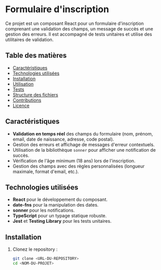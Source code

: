# Formulaire d'inscription

Ce projet est un composant React pour un formulaire d'inscription comprenant une validation des champs, un message de succès et une gestion des erreurs. Il est accompagné de tests unitaires et utilise des utilitaires de validation.

## Table des matières

- [Caractéristiques](#caractéristiques)
- [Technologies utilisées](#technologies-utilisées)
- [Installation](#installation)
- [Utilisation](#utilisation)
- [Tests](#tests)
- [Structure des fichiers](#structure-des-fichiers)
- [Contributions](#contributions)
- [Licence](#licence)

## Caractéristiques

- **Validation en temps réel** des champs du formulaire (nom, prénom, email, date de naissance, adresse, code postal).
- Gestion des erreurs et affichage de messages d'erreur contextuels.
- Utilisation de la bibliothèque `sonner` pour afficher une notification de succès.
- Vérification de l'âge minimum (18 ans) lors de l'inscription.
- Gestion des champs avec des règles personnalisées (longueur maximale, format d'email, etc.).

## Technologies utilisées

- **React** pour le développement du composant.
- **date-fns** pour la manipulation des dates.
- **sonner** pour les notifications.
- **TypeScript** pour un typage statique robuste.
- **Jest** et **Testing Library** pour les tests unitaires.

## Installation

1. Clonez le repository :
   ```bash
   git clone <URL-DU-REPOSITORY>
   cd <NOM-DU-PROJET>
   ```
